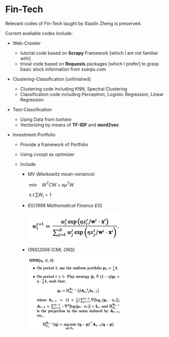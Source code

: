# Fin-Tech
Relevant codes of Fin-Tech taught by Xiaolin Zheng is preserved.

Current available codes include:

* Web-Crawler
  * tutorial code based on **Scrapy** Framework [which I am not familiar with]
  * trivial code based on **Requests** packages [which I prefer] to grasp basic stock information from xueqiu.com
* Clustering-Classification [unfinished]
  * Clustering code including KNN, Spectral Clustering
  * Classification code including Perceptron, Logistic Regression, Linear Regression

* Text-Classification

  * Using Data from *tushare*
  * Vectorizing by means of **TF-IDF** and **word2vec**

* Investment-Portfolio

  * Provide a framework of Portfolio

  * Using cvxopt as optimizer

  * Include 

    * MV (*Markowitz mean-variance*) 

      ​														$min \quad W^{T}CW + \alpha \mu^{T}W$

      ​																	$s.t. \sum W_i = 1$

    * EG(*1998 Mathematical Finance EG*)

      <img src="./Investment-Portfolio/EG.png" alt="截屏2020-07-24上午2.00.37" style="zoom:50%;" width = 600 />

    * ONS(*2006 ICML ONS*)

      <img src="./Investment-Portfolio/ONS.png" alt="截屏2020-07-24上午2.00.37" style="zoom:50%;" width = 600 />

